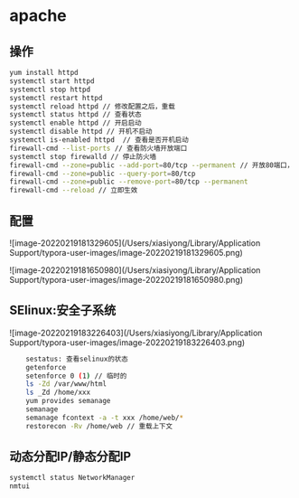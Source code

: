 # apache

## 操作

```bash
yum install httpd
systemctl start httpd
systemctl stop httpd
systemctl restart httpd
systemctl reload httpd // 修改配置之后，重载
systemctl status httpd // 查看状态
systemctl enable httpd // 开启启动
systemctl disable httpd // 开机不启动
systemctl is-enabled httpd  // 查看是否开机启动
firewall-cmd --list-ports // 查看防火墙开放端口
systemctl stop firewalld // 停止防火墙
firewall-cmd --zone=public --add-port=80/tcp --permanent // 开放80端口， 修改之后需要reload
firewall-cmd --zone=public --query-port=80/tcp 
firewall-cmd --zone=public --remove-port=80/tcp --permanent 
firewall-cmd --reload // 立即生效

```

## 配置

![image-20220219181329605](/Users/xiasiyong/Library/Application Support/typora-user-images/image-20220219181329605.png)

![image-20220219181650980](/Users/xiasiyong/Library/Application Support/typora-user-images/image-20220219181650980.png)

## SElinux:安全子系统

![image-20220219183226403](/Users/xiasiyong/Library/Application Support/typora-user-images/image-20220219183226403.png)

```bash
	sestatus: 查看selinux的状态
	getenforce
	setenforce 0 (1) // 临时的
	ls -Zd /var/www/html
	ls _Zd /home/xxx
	yum provides semanage
	semanage 
	semanage fcontext -a -t xxx /home/web/*
	restorecon -Rv /home/web // 重载上下文

```

## 动态分配IP/静态分配IP

```bash
systemctl status NetworkManager
nmtui
```

